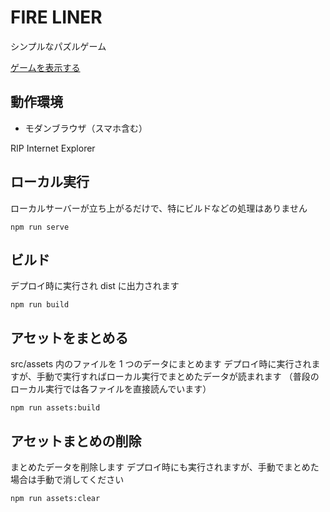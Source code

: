 # FIRE LINER

シンプルなパズルゲーム

[ゲームを表示する](https://hasegawa-campfire.github.io/fire-liner/)

## 動作環境

- モダンブラウザ（スマホ含む）

RIP Internet Explorer

## ローカル実行

ローカルサーバーが立ち上がるだけで、特にビルドなどの処理はありません

```
npm run serve
```

## ビルド

デプロイ時に実行され dist に出力されます

```
npm run build
```

## アセットをまとめる

src/assets 内のファイルを 1 つのデータにまとめます
デプロイ時に実行されますが、手動で実行すればローカル実行でまとめたデータが読まれます
（普段のローカル実行では各ファイルを直接読んでいます）

```
npm run assets:build
```

## アセットまとめの削除

まとめたデータを削除します
デプロイ時にも実行されますが、手動でまとめた場合は手動で消してください

```
npm run assets:clear
```
